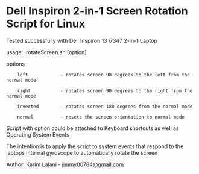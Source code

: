 Dell Inspiron 2-in-1 Screen Rotation Script for Linux
=====================================================

Tested successfully with Dell Inspiron 13 i7347 2-in-1 Laptop

usage: .rotateScreen.sh [option]

options

        left            - rotates screen 90 degrees to the left from the normal mode

        right           - rotates screen 90 degrees to the right from the normal mode

        inverted        - rotates screen 180 degrees from the normal mode

        normal          - resets the screen orientation to normal mode

Script with option could be attached to Keyboard shortcuts as well as Operating System Events

The intention is to apply the script to system events that respond to the laptops internal gyroscope to automatically rotate the screen

Author: Karim Lalani - jimmy00784@gmail.com

